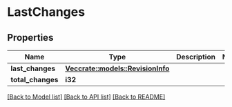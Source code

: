 # LastChanges

## Properties

Name | Type | Description | Notes
------------ | ------------- | ------------- | -------------
**last_changes** | [**Vec<crate::models::RevisionInfo>**](RevisionInfo.md) |  | 
**total_changes** | **i32** |  | 

[[Back to Model list]](../README.md#documentation-for-models) [[Back to API list]](../README.md#documentation-for-api-endpoints) [[Back to README]](../README.md)


